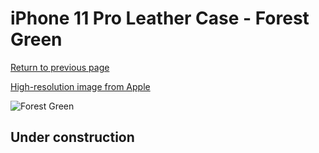 # iPhone 11 Pro Leather Case - Forest Green

[Return to previous page](/iphone_11)

[High-resolution image from Apple](https://store.storeimages.cdn-apple.com/8756/as-images.apple.com/is/MX0C2?wid=4500&hei=4500&fmt=png)

<div style="width: 500px"><img src="/everyphone/MX0C2.png" alt="Forest Green"></div>

## Under construction

